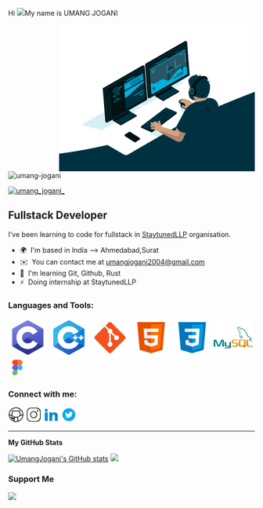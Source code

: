 Hi ![](https://user-images.githubusercontent.com/18350557/176309783-0785949b-9127-417c-8b55-ab5a4333674e.gif)My name is UMANG JOGANI

<img align="right" alt="Coding" width="400" height="300" src="logo/sample.gif">

<p align="left"> <img src="https://komarev.com/ghpvc/?username=umang-jogani&label=Profile%20views&color=0e75b6&style=flat" alt="umang-jogani" /> </p>

<p align="left"> <a href="https://twitter.com/umang_jogani_" target="blank"><img src="https://img.shields.io/twitter/follow/umang_jogani_?logo=twitter&style=for-the-badge" alt="umang_jogani_" /></a> </p>

Fullstack Developer
-------------------

I’ve been learning to code for fullstack in [StaytunedLLP](https://github.com/StaytunedLLP) organisation.

* 🌍  I'm based in India --> Ahmedabad,Surat
* ✉️  You can contact me at [umangjogani2004@gmail.com](mailto:umangjogani2004@gmail.com)
* 🧠  I'm learning Git, Github, Rust
* ⚡  Doing internship at StaytunedLLP

<h3 align="left">Languages and Tools:</h3>

<p align="left">
<a href="https://docs.microsoft.com/en-us/cpp/?view=msvc-170" target="_blank" rel="noreferrer"><img src="logo/c.svg"alt="C" /></a>
<a href="https://docs.microsoft.com/en-us/cpp/?view=msvc-170" target="_blank" rel="noreferrer"><img src="logo/c++.svg"alt="C++" /></a>
<a href="https://git-scm.com/" target="_blank" rel="noreferrer"><img src="logo/git.svg"alt="Git" /></a>
<a href="https://developer.mozilla.org/en-US/docs/Glossary/HTML5" target="_blank" rel="noreferrer"><img src="logo/html.svg" alt="HTML5" /></a>
<a href="https://www.w3.org/TR/CSS/#css" target="_blank" rel="noreferrer"><img src="logo/css.svg"alt="CSS3" /></a>
<a href="https://www.mysql.com/" target="_blank" rel="noreferrer"><img src="logo/mysql.svg"alt="MySQL" /></a>
<a href="https://www.figma.com/" target="_blank" rel="noreferrer"><img src="logo/icons8-figma.gif" width="36" height="36" alt="Figma" /></a>
</p>

<h3 align="left">Connect with me:</h3>

<p align="left"> <a href="https://www.github.com/UmangJogani" target="_blank" rel="noreferrer"><img src="logo/icons8-github.gif" width="32" height="32" /></a> 
<a href="http://www.instagram.com/mr_dude_008" target="_blank" rel="noreferrer"><img src="logo/icons8-instagram.gif" width="32" height="32" /></a>
 <a href="https://www.linkedin.com/in/Umang_Jogani_" target="_blank" rel="noreferrer"><img src="logo/icons8-linkedin.gif" width="32" height="32" /></a> 
 <a href="https://www.twitter.com/Umang_Jogani_" target="_blank" rel="noreferrer"><img src="logo/icons8-twitter.gif" width="32" height="32" /></a></p>
<hr>
<b>My GitHub Stats</b>

<p align="left">
  <a href="http://www.github.com/UmangJogani"><img src="https://github-readme-stats.vercel.app/api?username=UmangJogani&show_icons=true&hide=&count_private=true&title_color=22c55e&text_color=ffffff&icon_color=0891b2&bg_color=1c1917&hide_border=true&show_icons=true" alt="UmangJogani's GitHub stats" /></a>
  <a href="http://www.github.com/UmangJogani"><img src="https://github-readme-streak-stats.herokuapp.com/?user=UmangJogani&stroke=ffffff&background=1c1917&ring=22c55e&fire=22c55e&currStreakNum=ffffff&currStreakLabel=22c55e&sideNums=ffffff&sideLabels=ffffff&dates=ffffff&hide_border=true" /></a>
</p>


### Support Me

<a href="https://www.buymeacoffee.com/umangjogani"><img src="https://cdn.buymeacoffee.com/buttons/v2/default-yellow.png" width="200" /></a>

